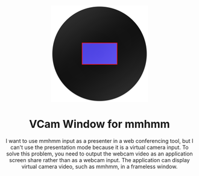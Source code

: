 <p align="center">
  <img src="src/assets/icon.png" width="256">
</p>

<div align="center">
  <h1>VCam Window for mmhmm</h1>

I want to use mmhmm input as a presenter in a web conferencing tool, but I can't use the presentation mode because it is a virtual camera input. To solve this problem, you need to output the webcam video as an application screen share rather than as a webcam input. The application can display virtual camera video, such as mmhmm, in a frameless window.
</div>
